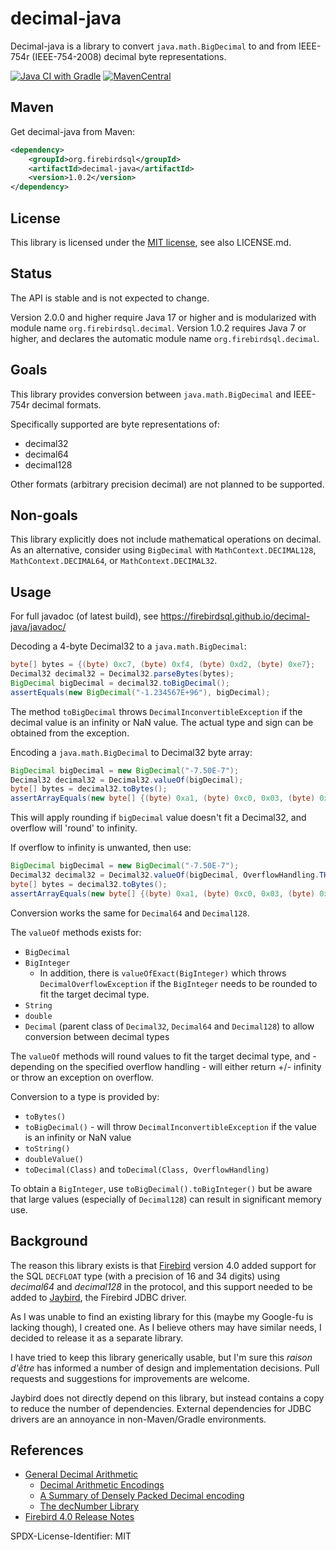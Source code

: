decimal-java
============

Decimal-java is a library to convert `java.math.BigDecimal` to and from 
IEEE-754r (IEEE-754-2008) decimal byte representations.

[![Java CI with Gradle](https://github.com/FirebirdSQL/decimal-java/actions/workflows/gradle.yml/badge.svg?branch=master)](https://github.com/FirebirdSQL/decimal-java/actions/workflows/gradle.yml?query=branch%3Amaster)
[![MavenCentral](https://maven-badges.herokuapp.com/maven-central/org.firebirdsql/decimal-java/badge.svg)](https://maven-badges.herokuapp.com/maven-central/org.firebirdsql/decimal-java/)

Maven
-----

Get decimal-java from Maven:

```xml
<dependency>
    <groupId>org.firebirdsql</groupId>
    <artifactId>decimal-java</artifactId>
    <version>1.0.2</version>
</dependency>
```

License
-------

This library is licensed under the [MIT license](https://opensource.org/licenses/MIT),
see also LICENSE.md.

Status
------

The API is stable and is not expected to change.

Version 2.0.0 and higher require Java 17 or higher and is modularized with
module name `org.firebirdsql.decimal`. Version 1.0.2 requires Java 7 or higher,
and declares the automatic module name `org.firebirdsql.decimal`.

Goals
-----

This library provides conversion between `java.math.BigDecimal` and  IEEE-754r 
decimal formats.

Specifically supported are byte representations of:

- decimal32
- decimal64
- decimal128

Other formats (arbitrary precision decimal) are not planned to be supported.

Non-goals
---------

This library explicitly does not include mathematical operations on decimal.
As an alternative, consider using `BigDecimal` with `MathContext.DECIMAL128`,
`MathContext.DECIMAL64`, or `MathContext.DECIMAL32`.

Usage
-----

For full javadoc (of latest build), see https://firebirdsql.github.io/decimal-java/javadoc/

Decoding a 4-byte Decimal32 to a `java.math.BigDecimal`:

```java
byte[] bytes = {(byte) 0xc7, (byte) 0xf4, (byte) 0xd2, (byte) 0xe7};
Decimal32 decimal32 = Decimal32.parseBytes(bytes);
BigDecimal bigDecimal = decimal32.toBigDecimal();
assertEquals(new BigDecimal("-1.234567E+96"), bigDecimal);
```

The method `toBigDecimal` throws `DecimalInconvertibleException` if the decimal
value is an infinity or NaN value. The actual type and sign can be obtained from
the exception.

Encoding a `java.math.BigDecimal` to Decimal32 byte array:

```java
BigDecimal bigDecimal = new BigDecimal("-7.50E-7");
Decimal32 decimal32 = Decimal32.valueOf(bigDecimal);
byte[] bytes = decimal32.toBytes();
assertArrayEquals(new byte[] {(byte) 0xa1, (byte) 0xc0, 0x03, (byte) 0xd0}, bytes);
```

This will apply rounding if `bigDecimal` value doesn't fit a Decimal32, and
overflow will 'round' to infinity.

If overflow to infinity is unwanted, then use:

```java
BigDecimal bigDecimal = new BigDecimal("-7.50E-7");
Decimal32 decimal32 = Decimal32.valueOf(bigDecimal, OverflowHandling.THROW_EXCEPTION);
byte[] bytes = decimal32.toBytes();
assertArrayEquals(new byte[] {(byte) 0xa1, (byte) 0xc0, 0x03, (byte) 0xd0}, bytes);
```

Conversion works the same for `Decimal64` and `Decimal128`.

The `valueOf` methods exists for:

- `BigDecimal`
- `BigInteger`
  - In addition, there is `valueOfExact(BigInteger)` which throws 
 `DecimalOverflowException` if the `BigInteger` needs to be rounded to fit the
 target decimal type.
- `String`
- `double`
- `Decimal` (parent class of `Decimal32`, `Decimal64` and `Decimal128`) to allow
conversion between decimal types

The `valueOf` methods will round values to fit the target decimal type, and -
depending on the specified overflow handling - will either return +/- infinity
or throw an exception on overflow.

Conversion to a type is provided by:

- `toBytes()`
- `toBigDecimal()` - will throw `DecimalInconvertibleException` if the value is
an infinity or NaN value
- `toString()`
- `doubleValue()`
- `toDecimal(Class)` and `toDecimal(Class, OverflowHandling)`

To obtain a `BigInteger`, use `toBigDecimal().toBigInteger()` but be aware that 
large values (especially of `Decimal128`) can result in significant memory use. 

Background
----------

The reason this library exists is that [Firebird](https://www.firebirdsql.org/) 
version 4.0 added support for the SQL `DECFLOAT` type (with a precision of 16 
and 34 digits) using _decimal64_ and _decimal128_ in the protocol, and this 
support needed to be added to [Jaybird](https://github.com/FirebirdSQL/jaybird), 
the Firebird JDBC driver.

As I was unable to find an existing library for this (maybe my Google-fu is
lacking though), I created one. As I believe others may have similar needs, I 
decided to release it as a separate library.

I have tried to keep this library generically usable, but I'm sure this 
_raison d'être_ has informed a number of design and implementation decisions. 
Pull requests and suggestions for improvements are welcome.

Jaybird does not directly depend on this library, but instead contains a copy to
reduce the number of dependencies. External dependencies for JDBC drivers are
an annoyance in non-Maven/Gradle environments.

References
----------

-   [General Decimal Arithmetic](http://speleotrove.com/decimal/)
    -   [Decimal Arithmetic Encodings](http://speleotrove.com/decimal/decbits.html)
    -   [A Summary of Densely Packed Decimal encoding](http://speleotrove.com/decimal/DPDecimal.html)
    -   [The decNumber Library](http://speleotrove.com/decimal/decnumber.html)
-   [Firebird 4.0 Release Notes](https://www.firebirdsql.org/file/documentation/release_notes/html/en/4_0/rlsnotes40.html)

SPDX-License-Identifier: MIT 
